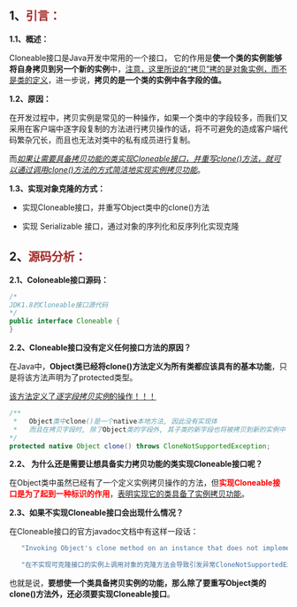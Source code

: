 ## 1、<span style="color:brown">**引言：**</span>

**1.1、概述：**

Cloneable接口是Java开发中常用的一个接口， 它的作用是**使一个类的实例能够将自身拷贝到另一个新的实例**中，<u>注意，这里所说的“拷贝”拷的是对象实例，而不是类的定义</u>，进一步说，**拷贝的是一个类的实例中各字段的值。**

**1.2、原因：**

在开发过程中，拷贝实例是常见的一种操作，如果一个类中的字段较多，而我们又采用在客户端中逐字段复制的方法进行拷贝操作的话，将不可避免的造成客户端代码繁杂冗长，而且也无法对类中的私有成员进行复制。

而<u>*如果让需要具备拷贝功能的类实现Cloneable接口，并重写clone()方法，就可以通过调用clone()方法的方式简洁地实现实例拷贝功能*</u>。

**1.3、实现对象克隆的方式：**

- 实现Cloneable接口，并重写Object类中的clone()方法

- 实现 Serializable 接口，通过对象的序列化和反序列化实现克隆



## 2、<span style="color:brown">**源码分析：**</span>

**2.1、Coloneable接口源码：**

```java
/*
JDK1.8的Cloneable接口源代码
*/
public interface Cloneable {
}
```

**2.2、Cloneable接口没有定义任何接口方法的原因？**

 在Java中，**Object类已经将clone()方法定义为所有类都应该具有的基本功能**，只是将该方法声明为了protected类型。

<u>该方法定义了*逐字段拷贝实例*的操作！！！</u>

```java
/**
 *	 Object类中clone()是一个native本地方法, 因此没有实现体
 *	 而且在拷贝字段时, 除了Object类的字段外, 其子类的新字段也将被拷贝到新的实例中
*/
protected native Object clone() throws CloneNotSupportedException;
```

**2.2、 为什么还是需要让想具备实力拷贝功能的类实现Cloneable接口呢？**

在Object类中虽然已经有了一个定义实例拷贝操作的方法，但<span style="color:red">**实现Cloneable接口是为了起到一种标识的作用**</span>，<u>表明实现它的类具备了实例拷贝功能</u>。

**2.3、如果不实现Cloneable接口会出现什么情况？**

在Cloneable接口的官方javadoc文档中有这样一段话：

```java
   "Invoking Object's clone method on an instance that does not implement the Cloneable interface results in the exception CloneNotSupportedException being thrown. JDK1.8"
   
   "在不实现可克隆接口的实例上调用对象的克隆方法会导致引发异常CloneNotSupportedException。JDK1.8 "
```

也就是说，**要想使一个类具备拷贝实例的功能，那么除了要重写Object类的clone()方法外，还必须要实现Cloneable接口**。